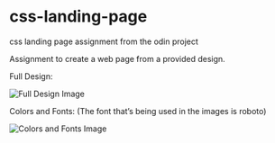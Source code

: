 # css-landing-page
css landing page assignment from the odin project


Assignment to create a web page from a provided design.

Full Design:


![Full Design Image](https://cdn.statically.io/gh/TheOdinProject/curriculum/81a5d553f4073e593d23a6ab00d50eef8620796d/foundations/html_css/project/imgs/01.png)


Colors and Fonts: (The font that’s being used in the images is roboto)

![Colors and Fonts Image](https://cdn.statically.io/gh/TheOdinProject/curriculum/81a5d553f4073e593d23a6ab00d50eef8620796d/foundations/html_css/project/imgs/02.png)

